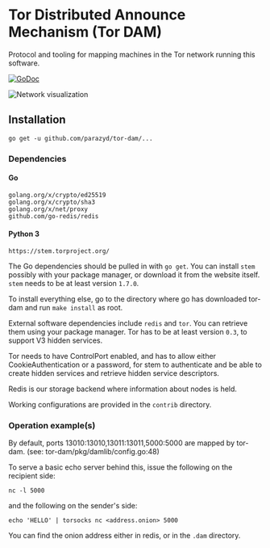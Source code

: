 Tor Distributed Announce Mechanism (Tor DAM)
============================================

Protocol and tooling for mapping machines in the Tor network running
this software.

[![GoDoc](https://godoc.org/github.com/parazyd/tor-dam?status.svg)](https://godoc.org/github.com/parazyd/tor-dam)

![Network visualization](https://raw.githubusercontent.com/parazyd/tor-dam/master/contrib/network.gif)

Installation
------------

```
go get -u github.com/parazyd/tor-dam/...
```

### Dependencies

#### Go

```
golang.org/x/crypto/ed25519
golang.org/x/crypto/sha3
golang.org/x/net/proxy
github.com/go-redis/redis
```

#### Python 3

```
https://stem.torproject.org/
```

The Go dependencies should be pulled in with `go get`. You can install
`stem` possibly with your package manager, or download it from the
website itself. `stem` needs to be at least version `1.7.0`.

To install everything else, go to the directory where go has downloaded
tor-dam and run `make install` as root.

External software dependencies include `redis` and `tor`. You can
retrieve them using your package manager. Tor has to be at least version
`0.3`, to support V3 hidden services.

Tor needs to have ControlPort enabled, and has to allow either
CookieAuthentication or a password, for stem to authenticate and be able
to create hidden services and retrieve hidden service descriptors.

Redis is our storage backend where information about nodes is held.

Working configurations are provided in the `contrib` directory.


### Operation example(s)

By default, ports 13010:13010,13011:13011,5000:5000 are mapped by
tor-dam. (see: tor-dam/pkg/damlib/config.go:48)

To serve a basic echo server behind this, issue the following on the
recipient side:

```
nc -l 5000
```

and the following on the sender's side:

```
echo 'HELLO' | torsocks nc <address.onion> 5000
```

You can find the onion address either in redis, or in the `.dam`
directory.
